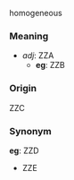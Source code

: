 homogeneous
### Meaning
+ _adj_: ZZA
    + __eg__: ZZB

### Origin

ZZC

### Synonym

__eg__: ZZD

+ ZZE


